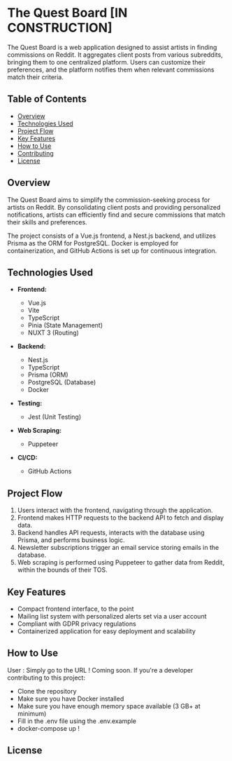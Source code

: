 # The Quest Board [IN CONSTRUCTION]

The Quest Board is a web application designed to assist artists in finding commissions on Reddit. It aggregates client posts from various subreddits, bringing them to one centralized platform. Users can customize their preferences, and the platform notifies them when relevant commissions match their criteria.

## Table of Contents
- [Overview](#overview)
- [Technologies Used](#technologies-used)
- [Project Flow](#project-flow)
- [Key Features](#key-features)
- [How to Use](#how-to-use)
- [Contributing](#contributing)
- [License](#license)

## Overview

The Quest Board aims to simplify the commission-seeking process for artists on Reddit. By consolidating client posts and providing personalized notifications, artists can efficiently find and secure commissions that match their skills and preferences.

The project consists of a Vue.js frontend, a Nest.js backend, and utilizes Prisma as the ORM for PostgreSQL. Docker is employed for containerization, and GitHub Actions is set up for continuous integration.

## Technologies Used

- **Frontend:**
  - Vue.js
  - Vite
  - TypeScript
  - Pinia (State Management)
  - NUXT 3 (Routing)
  
- **Backend:**
  - Nest.js
  - TypeScript
  - Prisma (ORM)
  - PostgreSQL (Database)
  - Docker

- **Testing:**
  - Jest (Unit Testing)

- **Web Scraping:**
  - Puppeteer

- **CI/CD:**
  - GitHub Actions

## Project Flow

1. Users interact with the frontend, navigating through the application.
2. Frontend makes HTTP requests to the backend API to fetch and display data.
3. Backend handles API requests, interacts with the database using Prisma, and performs business logic.
4. Newsletter subscriptions trigger an email service storing emails in the database.
5. Web scraping is performed using Puppeteer to gather data from Reddit, within the bounds of their TOS.

## Key Features

- Compact frontend interface, to the point
- Mailing list system with personalized alerts set via a user account
- Compliant with GDPR privacy regulations
- Containerized application for easy deployment and scalability

## How to Use

User : Simply go to the URL ! Coming soon.
If you're a developer contributing to this project:
- Clone the repository
- Make sure you have Docker installed
- Make sure you have enough memory space available (3 GB+ at minimum)
- Fill in the .env file using the .env.example
- docker-compose up !

## License

